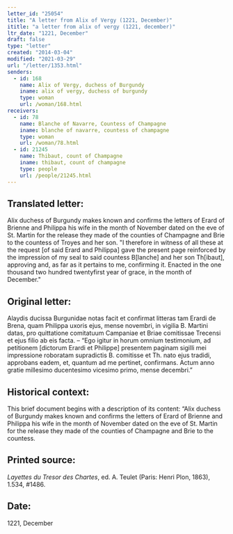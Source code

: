 ```yaml
---
letter_id: "25054"
title: "A letter from Alix of Vergy (1221, December)"
ititle: "a letter from alix of vergy (1221, december)"
ltr_date: "1221, December"
draft: false
type: "letter"
created: "2014-03-04"
modified: "2021-03-29"
url: "/letter/1353.html"
senders:
  - id: 168
    name: Alix of Vergy, duchess of Burgundy
    iname: alix of vergy, duchess of burgundy
    type: woman
    url: /woman/168.html
receivers:
  - id: 78
    name: Blanche of Navarre, Countess of Champagne
    iname: blanche of navarre, countess of champagne
    type: woman
    url: /woman/78.html
  - id: 21245
    name: Thibaut, count of Champagne
    iname: thibaut, count of champagne
    type: people
    url: /people/21245.html
---
```

<h2> Translated letter:</h2>Alix duchess of Burgundy makes known and confirms the letters of Erard of Brienne and Philippa his wife in the month of November dated on the eve of St. Martin for the release they made of the counties of Champagne and Brie to the countess of Troyes and her son.  "I therefore in witness of all these at the request [of said Erard and Philippa] gave the present page reinforced by the impression of my seal to said countess B[lanche] and her son Th[ibaut], approving and, as far as it pertains to me, confirming it.  Enacted in the one thousand two hundred twentyfirst year of grace, in the month of December."
<h2 class="mt-4"> Original letter:</h2>Alaydis ducissa Burgunidae notas facit et confirmat litteras tam Erardi de Brena, quam Philippa uxoris ejus, mense novembri, in vigilia B. Martini datas, pro quittatione comitatuum Campaniae et Briae comitissae Trecensi et ejus filio ab eis facta.  – “Ego igitur in horum omnium testimonium, ad petitionem [dictorum Erardi et Philippe] presentem paginam sigilli mei impressione roboratam supradictis B. comitisse et Th. nato ejus tradidi, approbans eadem, et, quantum ad me pertinet, confirmans.  Actum anno gratie millesimo ducentesimo vicesimo primo, mense decembri.”
<h2 class="mt-4"> Historical context:</h2>This brief document begins with a description of its content:  “Alix duchess of Burgundy makes known and confirms the letters of Erard of Brienne and Philippa his wife in the month of November dated on the eve of St. Martin for the release they made of the counties of Champagne and Brie to the countess.
<h2 class="mt-4"> Printed source:</h2><p><em>Layettes du Tresor des Chartes</em>, ed. A. Teulet (Paris: Henri Plon, 1863), 1.534, #1486.</p><h2 class="mt-4"> Date:</h2>1221, December